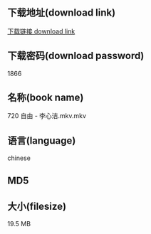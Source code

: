 ## 下载地址(download link)
[下载链接 download link](https://tutu365.netlify.app/?s=720+%E8%87%AA%E7%94%B1+-+%E6%9D%8E%E5%BF%83%E6%B4%81.mkv)

## 下载密码(download password)
1866

## 名称(book name)
720 自由 - 李心洁.mkv.mkv

## 语言(language)
chinese

## MD5


## 大小(filesize)
19.5 MB
